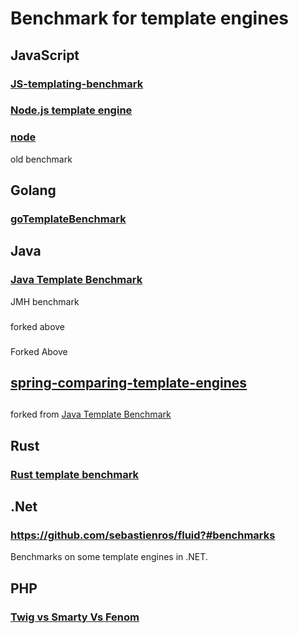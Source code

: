 # Benchmark for template engines

## JavaScript

### [JS-templating-benchmark](https://github.com/marko-js/templating-benchmarks)

### [Node.js template engine](https://github.com/baryshev/template-benchmark)

### [node](https://github.com/paularmstrong/node-templates)
old benchmark

## Golang

### [goTemplateBenchmark](https://github.com/slinso/goTemplateBenchmark)

## Java

### [Java Template Benchmark](https://github.com/mbosecke/template-benchmark)
JMH benchmark

### [](https://github.com/casid/template-benchmark)
forked above 

### [](https://github.com/agentgt/template-benchmark)
Forked Above

## [spring-comparing-template-engines](https://github.com/jreijn/spring-comparing-template-engines)

## [](https://github.com/xmlet/template-benchmark)
forked from [Java Template Benchmark](https://github.com/mbosecke/template-benchmark)

## Rust

### [Rust template benchmark](https://github.com/rosetta-rs/template-benchmarks-rs)

## .Net

### https://github.com/sebastienros/fluid?#benchmarks
Benchmarks on some template engines in .NET.

## PHP

### [Twig vs Smarty Vs Fenom](https://github.com/fenom-template/fenom/blob/master/docs/en/benchmark.md)